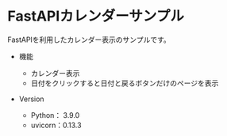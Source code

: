 # FastAPIカレンダーサンプル

FastAPIを利用したカレンダー表示のサンプルです。
- 機能
	- カレンダー表示
	- 日付をクリックすると日付と戻るボタンだけのページを表示

- Version
	- Python：	3.9.0
	- uvicorn：0.13.3

